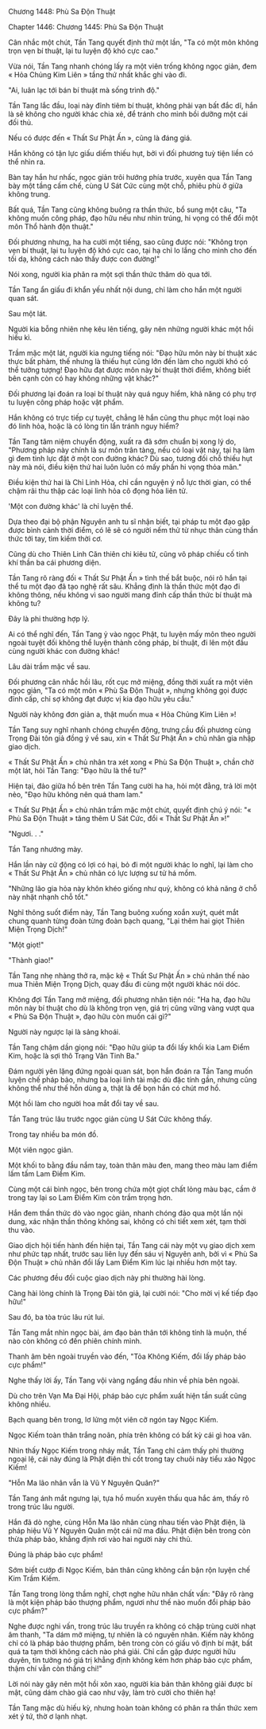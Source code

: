 




Chương 1448: Phù Sa Độn Thuật


Chapter 1446: Chương 1445: Phù Sa Độn Thuật

Cân nhắc một chút, Tần Tang quyết định thử một lần, "Ta có một môn không trọn vẹn bí thuật, lại tu luyện độ khó cực cao."

Vừa nói, Tần Tang nhanh chóng lấy ra một viên trống không ngọc giản, đem « Hỏa Chủng Kim Liên » tầng thứ nhất khắc ghi vào đi.

"Ai, luân lạc tới bán bí thuật mà sống trình độ."

Tần Tang lắc đầu, loại này đỉnh tiêm bí thuật, không phải vạn bất đắc dĩ, hắn là sẽ không cho người khác chia xẻ, để tránh cho mình bồi dưỡng một cái đối thủ.

Nếu có được đến « Thất Sư Phật Ấn », cũng là đáng giá.

Hắn không có tận lực giấu diếm thiếu hụt, bởi vì đối phương tuỳ tiện liền có thể nhìn ra.

Bàn tay hắn hư nhấc, ngọc giản trôi hướng phía trước, xuyên qua Tần Tang bày một tầng cấm chế, cùng U Sát Cức cùng một chỗ, phiêu phù ở giữa không trung.

Bất quá, Tần Tang cũng không buông ra thần thức, bổ sung một câu, "Ta không muốn công pháp, đạo hữu nếu như nhìn trúng, hi vọng có thể đổi một môn Thổ hành độn thuật."

Đối phương nhưng, ha ha cười một tiếng, sao cũng được nói: "Không trọn vẹn bí thuật, lại tu luyện độ khó cực cao, tại hạ chỉ lo lắng cho mình cho đến tối dạ, không cách nào thấy được con đường!"

Nói xong, người kia phân ra một sợi thần thức thăm dò qua tới.

Tần Tang ẩn giấu đi khẩn yếu nhất nội dung, chỉ làm cho hắn một người quan sát.

Sau một lát.

Người kia bỗng nhiên nhẹ kêu lên tiếng, gây nên những người khác một hồi hiếu kì.

Trầm mặc một lát, người kia ngưng tiếng nói: "Đạo hữu môn này bí thuật xác thực bất phàm, thế nhưng là thiếu hụt cũng lớn đến làm cho người khó có thể tưởng tượng! Đạo hữu đạt được môn này bí thuật thời điểm, không biết bên cạnh còn có hay không những vật khác?"

Đối phương lại đoán ra loại bí thuật này quá nguy hiểm, khả năng có phụ trợ tu luyện công pháp hoặc vật phẩm.

Hắn không có trực tiếp cự tuyệt, chẳng lẽ hắn cũng thu phục một loại nào đó linh hỏa, hoặc là có lòng tin lẩn tránh nguy hiểm?

Tần Tang tâm niệm chuyển động, xuất ra đã sớm chuẩn bị xong lý do, "Phương pháp này chính là sư môn trân tàng, nếu có loại vật này, tại hạ làm gì đem tinh lực đặt ở một con đường khác? Dù sao, tương đối chỗ thiếu hụt này mà nói, điều kiện thứ hai luôn luôn có mấy phần hi vọng thỏa mãn."

Điều kiện thứ hai là Chỉ Linh Hỏa, chỉ cần nguyện ý nỗ lực thời gian, có thể chậm rãi thu thập các loại linh hỏa cô đọng hỏa liên tử.

'Một con đường khác' là chỉ luyện thể.

Dựa theo đại bộ phận Nguyên anh tu sĩ nhận biết, tại pháp tu một đạo gặp được bình cảnh thời điểm, có lẽ sẽ có người nếm thử từ nhục thân cùng thần thức tới tay, tìm kiếm thời cơ.

Cũng dù cho Thiên Linh Căn thiên chi kiêu tử, cũng vô pháp chiếu cố tinh khí thần ba cái phương diện.

Tần Tang rõ ràng đối « Thất Sư Phật Ấn » tình thế bắt buộc, nói rõ hắn tại thể tu một đạo đã tạo nghệ rất sâu. Khẳng định là thần thức một đạo đi không thông, nếu không vì sao người mang đỉnh cấp thần thức bí thuật mà không tu?

Đây là phi thường hợp lý.

Ai có thể nghĩ đến, Tần Tang ỷ vào ngọc Phật, tu luyện mấy môn theo người ngoài tuyệt đối không thể luyện thành công pháp, bí thuật, đi lên một đầu cùng người khác con đường khác!

Lâu dài trầm mặc về sau.

Đối phương cân nhắc hồi lâu, rốt cục mở miệng, đồng thời xuất ra một viên ngọc giản, "Ta có một môn « Phù Sa Độn Thuật », nhưng không gọi được đỉnh cấp, chỉ sợ không đạt được vị kia đạo hữu yêu cầu."

Người này không đơn giản a, thật muốn mua « Hỏa Chủng Kim Liên »!

Tần Tang suy nghĩ nhanh chóng chuyển động, trưng cầu đối phương cùng Trọng Đài tôn giả đồng ý về sau, xin « Thất Sư Phật Ấn » chủ nhân gia nhập giao dịch.

« Thất Sư Phật Ấn » chủ nhân tra xét xong « Phù Sa Độn Thuật », chần chờ một lát, hỏi Tần Tang: "Đạo hữu là thể tu?"

Hiện tại, đảo giữa hồ bên trên Tần Tang cười ha ha, hỏi một đằng, trả lời một nẻo, "Đạo hữu không nên quá tham lam."

« Thất Sư Phật Ấn » chủ nhân trầm mặc một chút, quyết định chú ý nói: "« Phù Sa Độn Thuật » tăng thêm U Sát Cức, đổi « Thất Sư Phật Ấn »!"

"Ngươi. . ."

Tần Tang nhướng mày.

Hắn lần này cử động có lợi có hại, bỏ đi một người khác lo nghĩ, lại làm cho « Thất Sư Phật Ấn » chủ nhân có lực lượng sư tử há mồm.

"Những lão gia hỏa này khôn khéo giống như quỷ, không có khả năng ở chỗ này nhặt nhạnh chỗ tốt."

Nghĩ thông suốt điểm này, Tần Tang buông xuống xoắn xuýt, quét mắt chung quanh từng đoàn từng đoàn bạch quang, "Lại thêm hai giọt Thiên Miện Trọng Dịch!"

"Một giọt!"

"Thành giao!"

Tần Tang nhẹ nhàng thở ra, mặc kệ « Thất Sư Phật Ấn » chủ nhân thế nào mua Thiên Miện Trọng Dịch, quay đầu đi cùng một người khác nói dóc.

Không đợi Tần Tang mở miệng, đối phương nhân tiện nói: "Ha ha, đạo hữu môn này bí thuật cho dù là không trọn vẹn, giá trị cũng vững vàng vượt qua « Phù Sa Độn Thuật », đạo hữu còn muốn cái gì?"

Người này ngược lại là sảng khoái.

Tần Tang chậm dần giọng nói: "Đạo hữu giúp ta đổi lấy khối kia Lam Điểm Kim, hoặc là sợi thô Trạng Vân Tinh Ba."

Đám người yên lặng đứng ngoài quan sát, bọn hắn đoán ra Tần Tang muốn luyện chế pháp bảo, nhưng ba loại linh tài mặc dù đặc tính gần, nhưng cũng không thể như thế hỗn dùng a, thật là để bọn hắn có chút mơ hồ.

Một hồi làm cho người hoa mắt đổi tay về sau.

Tần Tang trúc lâu trước ngọc giản cùng U Sát Cức không thấy.

Trong tay nhiều ba món đồ.

Một viên ngọc giản.

Một khối to bằng đầu nắm tay, toàn thân màu đen, mang theo màu lam điểm lấm tấm Lam Điểm Kim.

Cùng một cái bình ngọc, bên trong chứa một giọt chất lỏng màu bạc, cầm ở trong tay lại so Lam Điểm Kim còn trầm trọng hơn.

Hắn đem thần thức dò vào ngọc giản, nhanh chóng đảo qua một lần nội dung, xác nhận thần thông không sai, không có chi tiết xem xét, tạm thời thu vào.

Giao dịch hội tiến hành đến hiện tại, Tần Tang cái này một vụ giao dịch xem như phức tạp nhất, trước sau liên lụy đến sáu vị Nguyên anh, bởi vì « Phù Sa Độn Thuật » chủ nhân đổi lấy Lam Điểm Kim lúc lại nhiều hơn một tay.

Các phương đều đối cuộc giao dịch này phi thường hài lòng.

Càng hài lòng chính là Trọng Đài tôn giả, lại cười nói: "Cho mời vị kế tiếp đạo hữu!"

Sau đó, ba tòa trúc lâu rút lui.

Tần Tang mắt nhìn ngọc bài, ám đạo bản thân tới không tính là muộn, thế nào còn không có đến phiên chính mình.

Thanh âm bên ngoài truyền vào đến, "Tỏa Không Kiếm, đổi lấy pháp bảo cực phẩm!"

Nghe thấy lời ấy, Tần Tang vội vàng ngẩng đầu nhìn về phía bên ngoài.

Dù cho trên Vạn Ma Đại Hội, pháp bảo cực phẩm xuất hiện tần suất cũng không nhiều.

Bạch quang bên trong, lơ lửng một viên cỡ ngón tay Ngọc Kiếm.

Ngọc Kiếm toàn thân trắng noãn, phía trên không có bất kỳ cái gì hoa văn.

Nhìn thấy Ngọc Kiếm trong nháy mắt, Tần Tang chỉ cảm thấy phi thường ngoại lệ, cái này đúng là Phật điện thi cốt trong tay chuôi này tiểu xảo Ngọc Kiếm!

"Hỗn Ma lão nhân vẫn là Vũ Y Nguyên Quân?"

Tần Tang ánh mắt ngưng lại, tựa hồ muốn xuyên thấu qua hắc ám, thấy rõ trong trúc lâu người.

Hắn đã dò nghe, cùng Hỗn Ma lão nhân cùng nhau tiến vào Phật điện, là pháp hiệu Vũ Y Nguyên Quân một cái nữ ma đầu. Phật điện bên trong còn thừa pháp bảo, khẳng định rơi vào hai người này chi thủ.

Đúng là pháp bảo cực phẩm!

Sớm biết cướp đi Ngọc Kiếm, bản thân cũng không cần bận rộn luyện chế Kim Trầm Kiếm.

Tần Tang trong lòng thầm nghĩ, chợt nghe hữu nhân chất vấn: "Đây rõ ràng là một kiện pháp bảo thượng phẩm, ngươi như thế nào muốn đổi pháp bảo cực phẩm?"

Nghe được nghi vấn, trong trúc lâu truyền ra không có chập trùng cười nhạt âm thanh, "Ta dám mở miệng, tự nhiên là có nguyên nhân. Kiếm này không chỉ có là pháp bảo thượng phẩm, bên trong còn có giấu vô định bí mật, bất quá ta tạm thời không cách nào phá giải. Chỉ cần gặp được người hữu duyên, tin tưởng nó giá trị khẳng định không kém hơn pháp bảo cực phẩm, thậm chí vẫn còn thắng chi!"

Lời nói này gây nên một hồi xôn xao, người kia bản thân không giải được bí mật, cũng dám chào giá cao như vậy, làm trò cười cho thiên hạ!

Tần Tang mặc dù hiếu kỳ, nhưng hoàn toàn không có phân ra thần thức xem xét ý tứ, thờ ơ lạnh nhạt.




